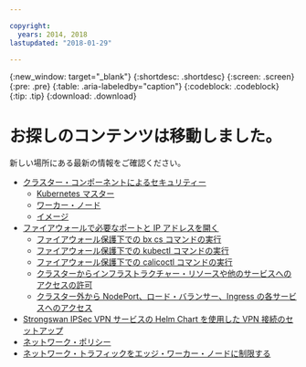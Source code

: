 ```yaml
---

copyright:
  years: 2014, 2018
lastupdated: "2018-01-29"

---
```


{:new_window: target="_blank"}
{:shortdesc: .shortdesc}
{:screen: .screen}
{:pre: .pre}
{:table: .aria-labeledby="caption"}
{:codeblock: .codeblock}
{:tip: .tip}
{:download: .download}

# お探しのコンテンツは移動しました。

新しい場所にある最新の情報をご確認ください。
 - [クラスター・コンポーネントによるセキュリティー](cs_secure.html#cluster)
   - [Kubernetes マスター](cs_secure.html#master)
   - [ワーカー・ノード](cs_secure.html#worker)
   - [イメージ](cs_secure.html#images)
 - [ファイアウォールで必要なポートと IP アドレスを開く](cs_firewall.html#firewall)
   - [ファイアウォール保護下での bx cs コマンドの実行](cs_firewall.html#firewall_bx)
   - [ファイアウォール保護下での kubectl コマンドの実行](cs_firewall.html#firewall_kubectl)
   - [ファイアウォール保護下での calicoctl コマンドの実行](cs_firewall.html#firewall_calicoctl)
   - [クラスターからインフラストラクチャー・リソースや他のサービスへのアクセスの許可](cs_firewall.html#firewall_outbound)
   - [クラスター外から NodePort、ロード・バランサー、Ingress の各サービスへのアクセス](cs_firewall.html#firewall_inbound)
 - [Strongswan IPSec VPN サービスの Helm Chart を使用した VPN 接続のセットアップ](cs_vpn.html#vpn)
 - [ネットワーク・ポリシー](cs_network_policy.html#network_policies)
 - [ネットワーク・トラフィックをエッジ・ワーカー・ノードに制限する](cs_edge.html#edge)


